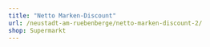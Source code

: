 ```yaml
---
title: "Netto Marken-Discount"
url: /neustadt-am-ruebenberge/netto-marken-discount-2/
shop: Supermarkt
---
```

